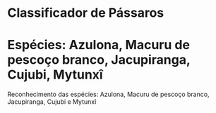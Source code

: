 # Classificador de Pássaros
# Espécies: Azulona, Macuru de pescoço branco, Jacupiranga, Cujubi, Mytunxî 
Reconhecimento das espécies: Azulona, Macuru de pescoço branco, Jacupiranga, Cujubi e Mytunxî 
